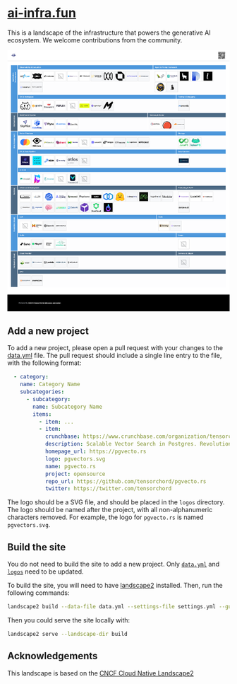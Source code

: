 # [ai-infra.fun](https://ai-infra.fun)

This is a landscape of the infrastructure that powers the generative AI ecosystem. We welcome contributions from the community.

<div align="center">
<a href="https://ai-infra.fun"><img src="./build/docs/landscape.png" width="800"></a>
</div>

## Add a new project

To add a new project, please open a pull request with your changes to the [data.yml](data.yml) file. The pull request should include a single line entry to the file, with the following format:

```yaml
  - category:
    name: Category Name
    subcategories:
      - subcategory:
        name: Subcategory Name
        items:
          - item: ...
          - item:
            crunchbase: https://www.crunchbase.com/organization/tensorchord
            description: Scalable Vector Search in Postgres. Revolutionize Vector Search, not Database.
            homepage_url: https://pgvecto.rs
            logo: pgvectors.svg
            name: pgvecto.rs
            project: opensource
            repo_url: https://github.com/tensorchord/pgvecto.rs
            twitter: https://twitter.com/tensorchord
```

The logo should be a SVG file, and should be placed in the `logos` directory. The logo should be named after the project, with all non-alphanumeric characters removed. For example, the logo for `pgvecto.rs` is named `pgvectors.svg`.

## Build the site

You do not need to build the site to add a new project. Only [`data.yml`](data.yml) and [`logos`](logos) need to be updated.

To build the site, you will need to have [landscape2](https://github.com/tensorchord/landscape2/) installed. Then, run the following commands:

```bash
landscape2 build --data-file data.yml --settings-file settings.yml --guide-file guide.yml --logos-path logos --output-dir build --cache-dir cache-dir
```

Then you could serve the site locally with:

```bash
landscape2 serve --landscape-dir build
```

## Acknowledgements

This landscape is based on the [CNCF Cloud Native Landscape2](https://github.com/cncf/landscape2)
